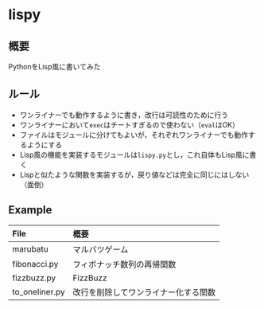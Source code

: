 # lispy

## 概要
PythonをLisp風に書いてみた

## ルール
* ワンライナーでも動作するように書き，改行は可読性のために行う
* ワンライナーにおいて`exec`はチートすぎるので使わない（`eval`はOK）
* ファイルはモジュールに分けてもよいが，それぞれワンライナーでも動作するようにする
* Lisp風の機能を実装するモジュールは`lispy.py`とし，これ自体もLisp風に書く
* Lispと似たような関数を実装するが，戻り値などは完全に同じにはしない（面倒）

## Example
| File | 概要 |
|:--- |:--- |
| marubatu | マルバツゲーム |
| fibonacci.py | フィボナッチ数列の再帰関数 |
| fizzbuzz.py | FizzBuzz |
| to_oneliner.py | 改行を削除してワンライナー化する関数 |
